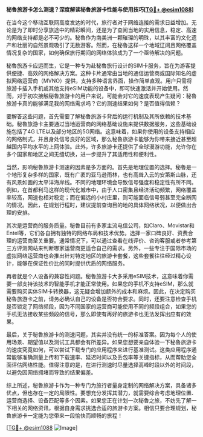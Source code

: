 **秘魯旅游卡怎么测速？深度解读秘魯旅游卡性能与使用技巧[[TG💪+ @esim1088](https://t.me/s/esim1088)]**

在当今这个移动互联网高度发达的时代，旅行者对于网络连接的需求日益增加。无论是为了即时分享旅途中的精彩瞬间，还是为了查阅当地的实用信息，稳定、高速的网络支持都是必不可少的。秘魯作为南美洲一颗璀璨的明珠，以其丰富的文化遗产和壮丽的自然景观吸引了无数游客。然而，在秘魯这样一个地域辽阔且网络覆盖情况复杂的国家，如何确保旅行期间的网络体验成为了一个亟待解决的问题。

秘魯旅游卡应运而生，它是一种专为赴秘魯旅行设计的SIM卡服务，旨在为游客提供便捷、高效的网络解决方案。这种卡片通常由当地的通信运营商或国际知名的虚拟网络运营商（MVNO）提供，支持多种语言界面，操作简单直观。用户只需将旅游卡插入手机或其他支持eSIM功能的设备中，即可快速激活并开始使用。然而，对于初次接触秘魯旅游卡的用户来说，可能会对它的速度表现产生疑问：秘魯旅游卡真的能够满足我的网络需求吗？它的测速结果如何？是否值得信赖？

要解答这些问题，首先需要了解秘魯旅游卡背后的运行机制及其所依赖的技术基础。秘魯旅游卡主要通过当地运营商的网络基础设施来提供数据服务，这些基础设施包括了4G LTE以及部分地区的5G网络。这意味着，如果你使用的设备支持相应的网络制式，并且身处信号良好的区域，那么秘魯旅游卡能够为你带来接近甚至超越国内平均水平的上网体验。此外，许多旅游卡还提供了全球漫游功能，允许你在多个国家和地区之间无缝切换，进一步提升了其适用性和便利性。

当然，影响秘魯旅游卡测速的因素是多方面的。首先是地理位置的选择。秘魯是一个地形复杂多样的国家，既有广袤的亚马逊雨林，也有高耸入云的安第斯山脉，还有风景如画的太平洋海岸线。不同的地理环境会导致信号强度和稳定性有所不同。例如，在首都利马这样的现代化城市中，由于人口密集且经济活动频繁，网络覆盖率较高，网速也相对稳定；而在偏远的小村庄里，则可能面临信号弱甚至完全断网的情况。因此，在规划行程时，建议提前查询目的地的具体网络状况，以便做出合理的安排。

其次是运营商的服务质量。秘魯目前有多家主流电信公司，如Claro、Movistar和Entel等，它们各自拥有独特的网络布局和技术优势。选择一家口碑良好、资费合理的运营商至关重要。通常情况下，可以通过查看在线评价、咨询客服或者参考第三方评测网站来判断哪家运营商更适合自己的需求。另外，一些专注于国际市场的虚拟网络运营商也会推出针对特定地区的旅游卡套餐，这些套餐往往经过精心设计，能够在保证性价比的同时提供优质的网络服务。

再者就是个人设备的兼容性问题。秘魯旅游卡大多采用eSIM技术，这意味着你需要一部支持该技术的智能手机才能正常使用。如果您的手机不支持eSIM，那么就需要购买实体SIM卡转换器，这无疑会增加额外的成本和麻烦。因此，在决定购买秘魯旅游卡之前，请务必确认自己的设备是否符合要求。同时，还要注意检查手机是否锁定了网络频段，因为不同国家的运营商可能使用不同的频段组合，如果您的手机无法接收某些频段的信号，那么即使有再好的旅游卡也无法发挥出应有的效果。

最后，关于秘魯旅游卡的测速问题，其实并没有统一的标准答案。因为每个人的使用场景、期望值以及测试工具都会有所差异。如果您想要亲自体验一下秘魯旅游卡的速度究竟如何，可以尝试下载专门的应用程序来进行基准测试。这类应用程序通常能够准确测量上传和下载速率、延迟时间以及丢包率等关键指标，从而帮助您全面评估网络性能。值得注意的是，在进行测速时尽量选择高峰时段以外的时间段，以避免因网络拥堵而导致的结果偏差。

综上所述，秘魯旅游卡作为一种专门为旅行者量身定制的网络解决方案，具备诸多优点，但也存在一定的局限性。要想充分发挥其潜力，就需要综合考虑地理位置、运营商选择、设备匹配等多个因素。如果您正在计划一次秘魯之旅，不妨先了解一下相关的网络资讯，根据自身需求挑选合适的旅游卡方案。相信只要合理规划，秘魯旅游卡一定能为您带来一段愉快而顺畅的旅程！

[[TG💪+ @esim1088](https://t.me/s/esim1088) ![Image](https://i.postimg.cc/4NQfJmqS/Snipaste-2025-05-13-00-14-12.png)]